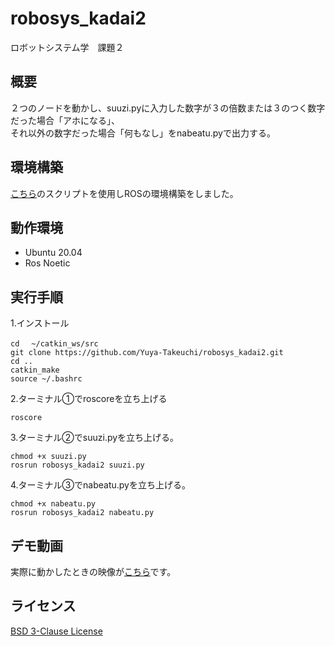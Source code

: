 # robosys_kadai2
ロボットシステム学　課題２

## 概要
２つのノードを動かし、suuzi.pyに入力した数字が３の倍数または３のつく数字だった場合「アホになる」、  
それ以外の数字だった場合「何もなし」をnabeatu.pyで出力する。


## 環境構築
[こちら](https://github.com/ryuichiueda/ros_setup_scripts_Ubuntu20.04_desktop)のスクリプトを使用しROSの環境構築をしました。


## 動作環境
- Ubuntu 20.04
- Ros Noetic

## 実行手順

1.インストール
```
cd　 ~/catkin_ws/src
git clone https://github.com/Yuya-Takeuchi/robosys_kadai2.git
cd ..
catkin_make
source ~/.bashrc
```
2.ターミナル①でroscoreを立ち上げる
```
roscore
```
3.ターミナル②でsuuzi.pyを立ち上げる。
```
chmod +x suuzi.py
rosrun robosys_kadai2 suuzi.py
```
4.ターミナル③でnabeatu.pyを立ち上げる。
```
chmod +x nabeatu.py
rosrun robosys_kadai2 nabeatu.py
```


## デモ動画
実際に動かしたときの映像が[こちら](https://youtu.be/Aa_mUcEzrWc)です。

## ライセンス
[BSD 3-Clause License](https://github.com/Yuya-Takeuchi/robosys_kadai2/blob/main/LICENSE)

